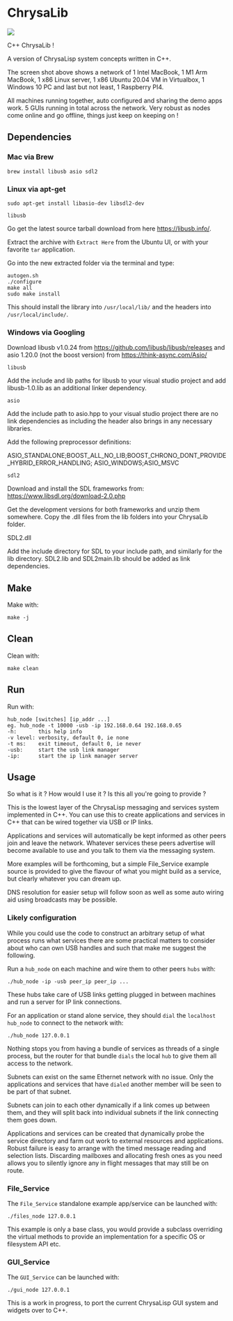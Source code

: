 # ChrysaLib

![](./screen_shot_1.png)

C++ ChrysaLib !

A version of ChrysaLisp system concepts written in C++.

The screen shot above shows a network of 1 Intel MacBook, 1 M1 Arm MacBook, 1
x86 Linux server, 1 x86 Ubuntu 20.04 VM in Virtualbox, 1 Windows 10 PC and last
but not least, 1 Raspberry PI4.

All machines running together, auto configured and sharing the demo apps work.
5 GUIs running in total across the network. Very robust as nodes come online
and go offline, things just keep on keeping on !

## Dependencies

### Mac via Brew

`brew install libusb asio sdl2`

### Linux via apt-get

`sudo apt-get install libasio-dev libsdl2-dev`

`libusb`

Go get the latest source tarball download from here https://libusb.info/.

Extract the archive with `Extract Here` from the Ubuntu UI, or with your
favorite `tar` application.

Go into the new extracted folder via the terminal and type:

```text
autogen.sh
./configure
make all
sudo make install
```

This should install the library into `/usr/local/lib/` and the headers into
`/usr/local/include/`.

### Windows via Googling

Download libusb v1.0.24 from https://github.com/libusb/libusb/releases and asio
1.20.0 (not the boost version) from https://think-async.com/Asio/

`libusb`

Add the include and lib paths for libusb to your visual studio project and add
libusb-1.0.lib as an additional linker dependency.

`asio`

Add the include path to asio.hpp to your visual studio project there are no
link dependencies as including the header also brings in any necessary
libraries.

Add the following preprocessor definitions:

ASIO_STANDALONE;BOOST_ALL_NO_LIB;BOOST_CHRONO_DONT_PROVIDE_HYBRID_ERROR_HANDLING;
ASIO_WINDOWS;ASIO_MSVC

`sdl2`

Download and install the SDL frameworks from:
https://www.libsdl.org/download-2.0.php

Get the development versions for both frameworks and unzip them somewhere. Copy
the .dll files from the lib folders into your ChrysaLib folder.

SDL2.dll

Add the include directory for SDL to your include path, and similarly for the
lib directory. SDL2.lib and SDL2main.lib should be added as link dependencies.

## Make

Make with:

```text
make -j
```

## Clean

Clean with:

```text
make clean
```

## Run

Run with:

```text
hub_node [switches] [ip_addr ...]
eg. hub_node -t 10000 -usb -ip 192.168.0.64 192.168.0.65
-h:       this help info
-v level: verbosity, default 0, ie none
-t ms:    exit timeout, default 0, ie never
-usb:     start the usb link manager
-ip:      start the ip link manager server
```

## Usage

So what is it ? How would I use it ? Is this all you're going to provide ?

This is the lowest layer of the ChrysaLisp messaging and services system
implemented in C++. You can use this to create applications and services in C++
that can be wired together via USB or IP links.

Applications and services will automatically be kept informed as other peers
join and leave the network. Whatever services these peers advertise will become
available to use and you talk to them via the messaging system.

More examples will be forthcoming, but a simple File_Service example source is
provided to give the flavour of what you might build as a service, but clearly
whatever you can dream up.

DNS resolution for easier setup will follow soon as well as some auto wiring
aid using broadcasts may be possible.

### Likely configuration

While you could use the code to construct an arbitrary setup of what process
runs what services there are some practical matters to consider about who can
own USB handles and such that make me suggest the following.

Run a `hub_node` on each machine and wire them to other peers `hubs` with:

`./hub_node -ip -usb peer_ip peer_ip ...`

These hubs take care of USB links getting plugged in between machines and run a
server for IP link connections.

For an application or stand alone service, they should `dial` the `localhost`
`hub_node` to connect to the network with:

`./hub_node 127.0.0.1`

Nothing stops you from having a bundle of services as threads of a single
process, but the router for that bundle `dials` the local `hub` to give them
all access to the network.

Subnets can exist on the same Ethernet network with no issue. Only the
applications and services that have `dialed` another member will be seen to be
part of that subnet.

Subnets can join to each other dynamically if a link comes up between them, and
they will split back into individual subnets if the link connecting them goes
down.

Applications and services can be created that dynamically probe the service
directory and farm out work to external resources and applications. Robust
failure is easy to arrange with the timed message reading and selection lists.
Discarding mailboxes and allocating fresh ones as you need allows you to
silently ignore any in flight messages that may still be on route.

### File_Service

The `File_Service` standalone example app/service can be launched with:

`./files_node 127.0.0.1`

This example is only a base class, you would provide a subclass overriding the
virtual methods to provide an implementation for a specific OS or filesystem
API etc.

### GUI_Service

The `GUI_Service` can be launched with:

`./gui_node 127.0.0.1`

This is a work in progress, to port the current ChrysaLisp GUI system and
widgets over to C++.
